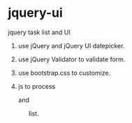 jquery-ui
=========

jquery task list and UI

1. use jQuery and jQuery UI datepicker.

2. use jQuery Validator to validate form.

3. use bootstrap.css to customize.

4. js to process <form> and <ol> list.